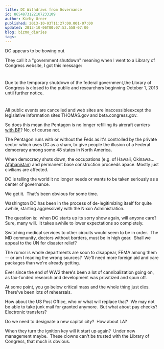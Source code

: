 ```yaml
---
title: DC Withdraws from Governance
id: 8654873122107233109
author: Kirby Urner
published: 2013-10-03T11:27:00.001-07:00
updated: 2013-10-06T00:07:52.558-07:00
blog: bizmo_diaries
tags: 
---
```


DC appears to be bowing out.

They call it a "government shutdown" meaning when I went to a Library of Congress website, I got this message:

[](http://www.loc.gov/)

# 
Due to the temporary shutdown of the federal government,the Library of Congress is closed to the public and researchers beginning October 1, 2013 until further notice.

# 
All public events are cancelled and web sites are inaccessibleexcept the legislative information sites THOMAS.gov and beta.congress.gov.

So does this mean the Pentagon is no longer refilling its aircraft carriers [with BP](http://mybizmo.blogspot.com/2012/07/big-fix-movie-review.html)?  No, of course not.

The Pentagon runs with or without the Feds as it's controlled by the private sector which uses DC as a sham, to give people the illusion of a Federal democracy among some 48 states in North America.

When democracy shuts down, the occupations (e.g. of Hawaii, Okinawa... [Afghanistan](http://mybizmo.blogspot.com/2013/10/afghanistan-again.html)) and permanent base construction proceeds apace.  Mostly just civilians are affected.

DC is telling the world it no longer needs or wants to be taken seriously as a center of governance.

We get it.  That's been obvious for some time.

Washington DC has been in the process of de-legitimizing itself for quite awhile, starting aggressively with the Nixon Administration.

The question is:  when DC starts up its sorry show again, will anyone care?   Sure, many will.  It takes awhile to lower expectations so completely.

Switching medical services to other circuits would seem to be in order.  The MD community, doctors without borders, must be in high gear.  Shall we appeal to the UN for disaster relief?

The rumor is whole departments are soon to disappear, FEMA among them -- or am I reading the wrong sources?  We'll need more foreign aid and care packages than we're already getting.

Ever since the end of WW2 there's been a lot of cannibalization going on, as tax-funded research and development was privatized and spun off.

At some point, you go below critical mass and the whole thing just dies.  There've been lots of rehearsals. 

How about the US Post Office, who or what will replace that?  We may not be able to take junk mail for granted anymore.  But what about pay checks?  Electronic transfers?

Do we need to designate a new capital city?  How about LA?

When they turn the ignition key will it start up again?  Under new management maybe.  These clowns can't be trusted with the Library of Congress, that much is obvious.